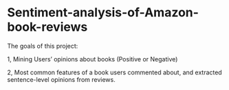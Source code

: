 # Sentiment-analysis-of-Amazon-book-reviews

The goals of this project:

1,   Mining  Users’ opinions  about  books 
 (Positive  or Negative)

2,  Most  common features of a book  users
commented about, and extracted  
sentence-level opinions from reviews.
